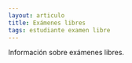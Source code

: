 ```yaml
---
layout: articulo
title: Exámenes libres
tags: estudiante examen libre
---
```


Información sobre exámenes libres.

